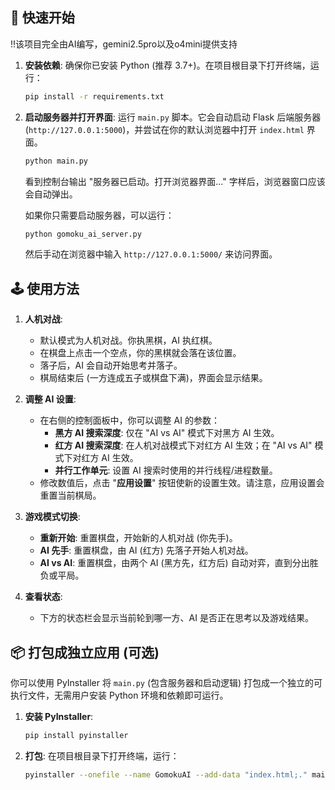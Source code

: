## 🚀 快速开始
!!该项目完全由AI编写，gemini2.5pro以及o4mini提供支持
1.  **安装依赖**:
    确保你已安装 Python (推荐 3.7+)。在项目根目录下打开终端，运行：
    ```bash
    pip install -r requirements.txt
    ```

2.  **启动服务器并打开界面**:
    运行 `main.py` 脚本。它会自动启动 Flask 后端服务器 (`http://127.0.0.1:5000`)，并尝试在你的默认浏览器中打开 `index.html` 界面。
    ```bash
    python main.py
    ```
    看到控制台输出 "服务器已启动。打开浏览器界面..." 字样后，浏览器窗口应该会自动弹出。

    如果你只需要启动服务器，可以运行：
    ```bash
    python gomoku_ai_server.py
    ```
    然后手动在浏览器中输入 `http://127.0.0.1:5000/` 来访问界面。

## 🕹️ 使用方法

1.  **人机对战**:
    -   默认模式为人机对战。你执黑棋，AI 执红棋。
    -   在棋盘上点击一个空点，你的黑棋就会落在该位置。
    -   落子后，AI 会自动开始思考并落子。
    -   棋局结束后 (一方连成五子或棋盘下满)，界面会显示结果。

2.  **调整 AI 设置**:
    -   在右侧的控制面板中，你可以调整 AI 的参数：
        -   **黑方 AI 搜索深度**: 仅在 "AI vs AI" 模式下对黑方 AI 生效。
        -   **红方 AI 搜索深度**: 在人机对战模式下对红方 AI 生效；在 "AI vs AI" 模式下对红方 AI 生效。
        -   **并行工作单元**: 设置 AI 搜索时使用的并行线程/进程数量。
    -   修改数值后，点击 "**应用设置**" 按钮使新的设置生效。请注意，应用设置会重置当前棋局。

3.  **游戏模式切换**:
    -   **重新开始**: 重置棋盘，开始新的人机对战 (你先手)。
    -   **AI 先手**: 重置棋盘，由 AI (红方) 先落子开始人机对战。
    -   **AI vs AI**: 重置棋盘，由两个 AI (黑方先，红方后) 自动对弈，直到分出胜负或平局。

4.  **查看状态**:
    -   下方的状态栏会显示当前轮到哪一方、AI 是否正在思考以及游戏结果。

## 📦 打包成独立应用 (可选)

你可以使用 PyInstaller 将 `main.py` (包含服务器和启动逻辑) 打包成一个独立的可执行文件，无需用户安装 Python 环境和依赖即可运行。

1.  **安装 PyInstaller**:
    ```bash
    pip install pyinstaller
    ```

2.  **打包**:
    在项目根目录下打开终端，运行：
    ```bash
    pyinstaller --onefile --name GomokuAI --add-data "index.html;." main.py
    ```
